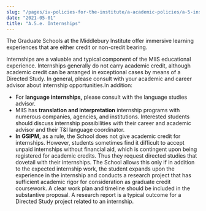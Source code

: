 ```yaml
---
slug: "/pages/iv-policies-for-the-institute/a-academic-policies/a-5-instruction/a-5-e-internships"
date: "2021-05-01"
title: "A.5.e. Internships"
---
```


The Graduate Schools at the Middlebury Institute offer immersive learning experiences that are either credit or non-credit bearing.

Internships are a valuable and typical component of the MIIS educational experience. Internships generally do not carry academic credit, although academic credit can be arranged in exceptional cases by means of a Directed Study. In general, please consult with your academic and career advisor about internship opportunities.In addition:

- For **language internships,** please consult with the language studies advisor.
- MIIS has **translation and interpretation** internship programs with numerous companies, agencies, and institutions. Interested students should discuss internship possibilities with their career and academic advisor and their T&I language coordinator.
- **In GSIPM,** as a rule, the School does not give academic credit for internships. However, students sometimes find it difficult to accept unpaid internships without financial aid, which is contingent upon being registered for academic credits. Thus they request directed studies that dovetail with their internships. The School allows this only if in addition to the expected internship work, the student expands upon the experience in the internship and conducts a research project that has sufficient academic rigor for consideration as graduate credit coursework. A clear work plan and timeline should be included in the substantive proposal. A research report is a typical outcome for a Directed Study project related to an internship.

